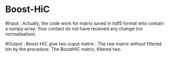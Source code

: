 # Boost-HiC

#Input :
Actually, the code work for matrix saved in hdf5 format who contain a numpy array. Your contact do not have received any change (no normalisation).

#Output :
Boost-HiC give two ouput matrix :
The raw matrix without filtered bin by the procedure.
The BoostHiC matrix, filtered two.
